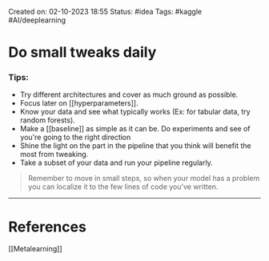 Created on: 02-10-2023 18:55
Status: #idea
Tags: #kaggle #AI/deeplearning 
# Do small tweaks daily
### Tips: 
- Try different architectures and cover as much ground as possible.
- Focus later on [[hyperparameters]].
- Know your data and see what typically works (Ex: for tabular data, try random forests).
- Make a [[baseline]] as simple as it can be. Do experiments and see of you're going to the right direction
- Shine the light on the part in the pipeline that you think will benefit the most from tweaking.
- Take a subset of your data and run your pipeline regularly.
>Remember to move in small steps, so when your model has a problem you can localize it to the few lines of code you've written.
-----------------
# References
[[Metalearning]]